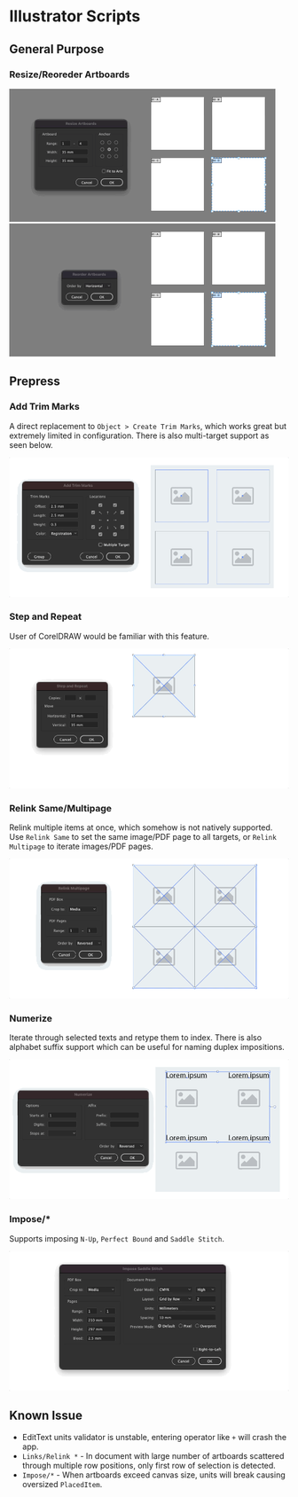 Illustrator Scripts
===================

General Purpose
---------------

### Resize/Reoreder Artboards

<img src="../art/ai-resize-artboards.gif" width="480" height="240"/><img src="../art/ai-reorder-artboards.gif" width="480" height="240"/>

Prepress
--------

### Add Trim Marks

A direct replacement to `Object > Create Trim Marks`, which works great but extremely limited in configuration. There is also multi-target support as seen below.

![](../art/ai-add-trim-marks.gif)

### Step and Repeat

User of CorelDRAW would be familiar with this feature.

![](../art/ai-step-and-repeat.gif)

### Relink Same/Multipage

Relink multiple items at once, which somehow is not natively supported. Use `Relink Same` to set the same image/PDF page to all targets, or `Relink Multipage` to iterate images/PDF pages.

![](../art/ai-relink-multipage.gif)

### Numerize

Iterate through selected texts and retype them to index. There is also alphabet suffix support which can be useful for naming duplex impositions.

![](../art/ai-numerize.gif)

### Impose/*

Supports imposing `N-Up`, `Perfect Bound` and `Saddle Stitch`.

![](../art/ai-impose.gif)

Known Issue
-----------

* EditText units validator is unstable, entering operator like `+` will crash the app.
* `Links/Relink *` - In document with large number of artboards scattered through multiple row positions, only first row of selection is detected.
* `Impose/*` - When artboards exceed canvas size, units will break causing oversized `PlacedItem`.